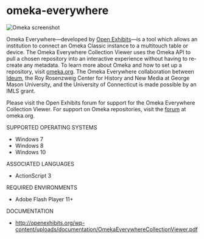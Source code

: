 # omeka-everywhere

![Omeka screenshot](http://openexhibits.org/wp-content/uploads/2016/03/viewer-new.png)

Omeka Everywhere&mdash;developed by [Open Exhibits](http://openexhibits.org)&mdash;is a tool which allows an institution to connect an Omeka Classic instance to a multitouch table or device. The Omeka Everywhere Collection Viewer uses the Omeka API to pull a chosen repository into an interactive experience without having to re-create any metadata. To learn more about Omeka and how to set up a repository, visit [omeka.org](http://omeka.org/). The Omeka Everywhere collaboration between [Ideum](http://ideum.com), the Roy Rosenzweig Center for History and New Media at George Mason University, and the University of Connecticut is made possible by an IMLS grant.

Please visit the Open Exhibits forum for support for the Omeka Everywhere Collection Viewer. For support on Omeka repositories, visit the [forum](http://omeka.org/forums/) at omeka.org.

SUPPORTED OPERATING SYSTEMS
- Windows 7
- Windows 8
- Windows 10

ASSOCIATED LANGUAGES
- ActionScript 3

REQUIRED ENVIRONMENTS
- Adobe Flash Player 11+

DOCUMENTATION
- http://openexhibits.org/wp-content/uploads/documentation/OmekaEverywhereCollectionViewer.pdf
